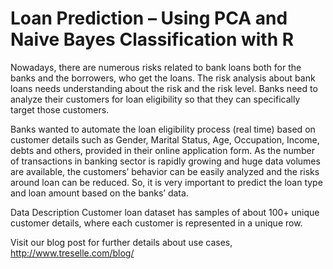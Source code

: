 # Loan Prediction – Using PCA and Naive Bayes Classification with R
Nowadays, there are numerous risks related to bank loans both for the banks and the borrowers, who get the loans. The risk analysis about bank loans needs understanding about the risk and the risk level. Banks need to analyze their customers for loan eligibility so that they can specifically target those customers. 

Banks wanted to automate the loan eligibility process (real time) based on customer details such as Gender, Marital Status, Age, Occupation, Income, debts and others, provided in their online application form. As the number of transactions in banking sector is rapidly growing and huge data volumes are available, the customers’ behavior can be easily analyzed and the risks around loan can be reduced. So, it is very important to predict the loan type and loan amount based on the banks’ data.

Data Description
Customer loan dataset has samples of about 100+ unique customer details, where each customer is represented in a unique row. 

Visit our blog post for further details about use cases, http://www.treselle.com/blog/